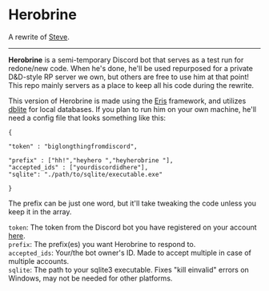 # Herobrine

A rewrite of [Steve](https://github.com/greysdawn/steve).

---

**Herobrine** is a semi-temporary Discord bot that serves as a test run for redone/new code.
When he's done, he'll be used repurposed for a private D&D-style RP server we own, but others are free to use him at that point! This repo mainly servers as a place to keep all his code during the rewrite.

This version of Herobrine is made using the [Eris](https://abal.moe/Eris) framework, and utilizes [dblite](https://www.npmjs.com/package/dblite) for local databases. If you plan to run him on your own machine, he'll need a config file that looks something like this:

```
{

"token" : "biglongthingfromdiscord",

"prefix" : ["hh!","heyhero ","heyherobrine "],
"accepted_ids" : ["yourdiscordidhere"],
"sqlite": "./path/to/sqlite/executable.exe"

}

```

The prefix can be just one word, but it'll take tweaking the code unless you keep it in the array.

`token`: The token from the Discord bot you have registered on your account [here](https://discordapp.com/developers/applications/).    
`prefix`: The prefix(es) you want Herobrine to respond to.    
`accepted_ids`: Your/the bot owner's ID. Made to accept multiple in case of multiple accounts.    
`sqlite`: The path to your sqlite3 executable. Fixes "kill einvalid" errors on Windows, may not be needed for other platforms.
